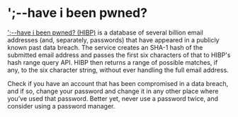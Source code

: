 # ';--have i been pwned?

[';--have i been pwned? (HIBP)](https://haveibeenpwned.com/) is a database of several billion email addresses (and, separately, passwords) that have appeared in a publicly known past data breach. The service creates an SHA-1 hash of the submitted email address and passes the first six characters of that to HIBP's hash range query API. HIBP then returns a range of possible matches, if any, to the six character string, without ever handling the full email address.

Check if you have an account that has been compromised in a data breach, and if so, change your password and change it in any other place where you’ve used that password. Better yet, never use a password twice, and consider using a password manager.

